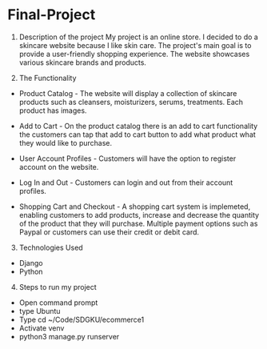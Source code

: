 # Final-Project


1. Description of the project
My project is an online store. I decided to do a skincare website because I like skin care. The project's main goal is to provide a user-friendly shopping experience. The website showcases various skincare brands and products.

2. The Functionality
- Product Catalog  - The website will display a collection of skincare products such as cleansers, moisturizers, serums, treatments. Each product has images.

- Add to Cart - On the product catalog there is an add to cart functionality the customers can tap that add to cart button to add what product what they would like to purchase.

- User Account Profiles - Customers will have the option to register account on the website.

- Log In and Out - Customers can login and out from their account profiles.

- Shopping Cart and Checkout - A shopping cart system is implemeted, enabling customers to add products, increase and decrease the quantity of the product that they will purchase. Multiple payment options such as Paypal or customers can use their credit or debit card.

3. Technologies Used
- Django
- Python

4. Steps to run my project
- Open command prompt
- type Ubuntu
- Type cd ~/Code/SDGKU/ecommerce1
- Activate venv
- python3 manage.py runserver